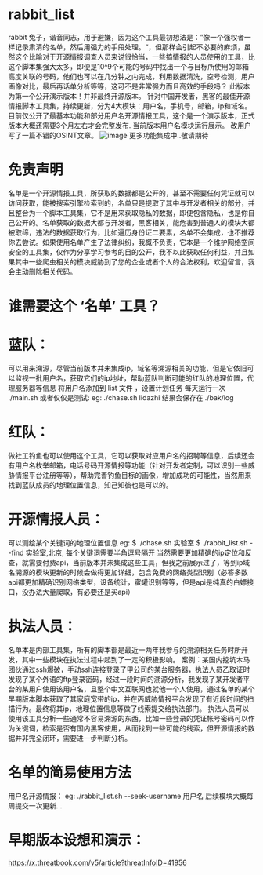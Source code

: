 # rabbit_list
rabbit 兔子，谐音同志，用于避嫌，因为这个工具最初想法是：”像一个强权者一样记录肃清的名单，然后用强力的手段处理。“，但那样会引起不必要的麻烦，虽然这个比喻对于开源情报调查人员来说很恰当，一些搞情报的人员使用的工具，比这个脚本集强大太多，即便是10^9个可能的号码中找出一个与目标所使用的邮箱高度关联的号码，他们也可以在几分钟之内完成，利用数据清洗，空号检测，用户画像对比，最后再话单分析等等，这可不是非常强力而且高效的手段吗？
此版本为第一个公开演示版本！并非最终开源版本。
针对中国开发者，黑客的最佳开源情报脚本工具集，持续更新，分为4大模块：用户名，手机号，邮箱，ip和域名。目前仅公开了最基本功能和部分用户名开源情报工具，这个是一个演示版本，正式版本大概还需要3个月左右才会完整发布.
当前版本用户名模块运行展示。
改用户写了一篇不错的OSINT文章。
![image](https://user-images.githubusercontent.com/43908812/216779842-a0ca1090-c129-42a8-ba16-92fabf96b40a.png)
更多功能集成中..敬请期待
# 免责声明
名单是一个开源情报工具，所获取的数据都是公开的，甚至不需要任何凭证就可以访问获取，能被搜索引擎检索到的，名单只是提取了其中与开发者相关的部分，并且整合为一个脚本工具集，它不是用来获取隐私的数据，即便包含隐私，也是你自己公开的。名单获取的数据大都与开发者，黑客相关，能危害到普通人的模块大都被取缔，违法的数据获取行为，比如遍历身份证二要素，名单不会集成，也不推荐你去尝试。如果使用名单产生了法律纠纷，我概不负责，它本是一个维护网络空间安全的工具集，仅作为分享学习参考的目的公开，我不以此获取任何利益，并且如果其中一些爬虫相关的模块威胁到了您的企业或者个人的合法权利，欢迎留言，我会主动删除相关代码。

# 谁需要这个 ‘名单’ 工具？
# 蓝队： 
可以用来溯源，尽管当前版本并未集成ip，域名等溯源相关的功能，但是它依旧可以监视一批用户名，获取它们的ip地址，帮助蓝队判断可能的红队的地理位置，代理服务器等信息
将用户名添加到 list 文件 ，设置计划任务 每天运行一次 ./main.sh 或者仅仅是测试:
eg: ./chase.sh lidazhi
结果会保存在 ./bak/log
# 红队： 
做社工钓鱼也可以使用这个工具，它可以获取对应用户名的招聘等信息，后续还会有用户名枚举邮箱，电话号码开源情报等功能（针对开发者定制，可以识别一些威胁情报平台注册等等），帮助完善钓鱼目标的画像，增加成功的可能性，当然用来找到蓝队成员的地理位置信息，知己知彼也是可以的。
# 开源情报人员：
可以测绘某个关键词的地理位置信息
eg: 
$ ./chase.sh 实验室
$ ./rabbit_list.sh --find 实验室,北京,
每个关键词需要半角逗号隔开
当然需要更加精确的ip定位和反查，就需要付费api，当前版本并未集成这些工具，但我之前展示过了，等到ip域名溯源的模块更新的时候会做得更加详细，包含免费的网络类型识别（必答多数api都更加精确识别网络类型，设备统计，蜜罐识别等等，但是api是纯真的白嫖接口，没办法大量爬取，有必要还是买api）
# 执法人员：
名单本是内部工具集，所有的脚本都是最近一两年我参与的溯源相关任务时所开发，其中一些模块在执法过程中起到了一定的积极影响。
案例：某国内挖坑木马团伙通过ssh爆破，手动ssh连接登录了甲公司的某台服务器，执法人员乙取证时发现了某个外语的ftp登录密码，经过一段时间的溯源分析，我发现了某开发者平台的某用户使用该用户名，且整个中文互联网也就他一个人使用，通过名单的某个早期版本脚本获取了其家庭宽带的ip，并在丙威胁情报平台发现了有近段时间的扫描行为。最终将其ip，地理位置信息等做了线索提交给执法部门。
执法人员可以使用该工具分析一些通常不容易溯源的东西，比如一些登录的凭证帐号密码可以作为关键词，检索是否有国内黑客使用，从而找到一些可能的线索，但开源情报的数据并非完全闭环，需要进一步判断分析。
# 名单的简易使用方法
用户名开源情报：
eg: ./rabbit_list.sh --seek-username 用户名
后续模块大概每周提交一次更新...
# 早期版本设想和演示：
https://x.threatbook.com/v5/article?threatInfoID=41956

